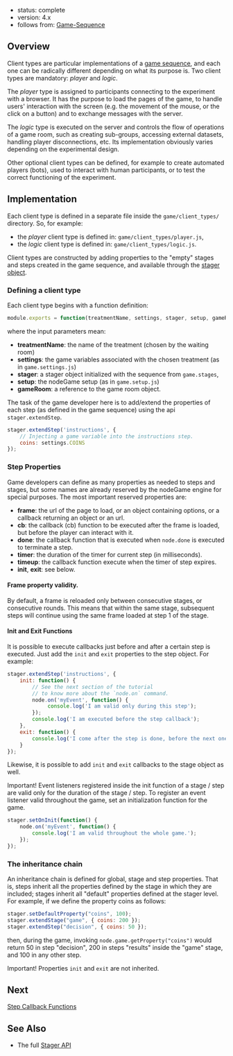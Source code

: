 - status: complete
- version: 4.x
- follows from: [Game-Sequence](Game-Sequence-v4)

## Overview

Client types are particular implementations of a
[game sequence](Game-Sequence), and each one can be radically
different depending on what its purpose is. Two client types are
mandatory: _player_ and _logic_.

The _player_ type is assigned to participants connecting to the
experiment with a browser. It has the purpose to load the pages of the
game, to handle users' interaction with the screen (e.g. the movement
of the mouse, or the click on a button) and to exchange messages with
the server. 

The _logic_ type is executed on the server and controls the flow of
operations of a game room, such as creating sub-groups, accessing
external datasets, handling player disconnections, etc. Its
implementation obviously varies depending on the experimental design.

Other optional client types can be defined, for example to create
automated players (bots), used to interact with human participants, or
to test the correct functioning of the experiment.

## Implementation

Each client type is defined in a separate file inside the
`game/client_types/` directory. So, for example:

- the _player_ client type is defined in: `game/client_types/player.js`,
- the _logic_ client type is defined in: `game/client_types/logic.js`.

Client types are constructed by adding properties to the "empty"
stages and steps created in the game sequence, and available through
the [stager object](Stager-API-v4).

### Defining a client type

Each client type begins with a function definition:

```javascript
module.exports = function(treatmentName, settings, stager, setup, gameRoom) {
```

where the input parameters mean:

* **treatmentName**: the name of the treatment (chosen by the waiting room)
* **settings**: the game variables associated with the chosen
treatment (as in `game.settings.js`)
* **stager**: a stager object initialized with the sequence from
    `game.stages`,
* **setup**: the nodeGame setup (as in `game.setup.js`)
* **gameRoom**: a reference to the game room object.

The task of the game developer here is to add/extend the properties of
each step (as defined in the game sequence) using the api
`stager.extendStep`.

```javascript
stager.extendStep('instructions', {
    // Injecting a game variable into the instructions step.
    coins: settings.COINS
});
```

### Step Properties

Game developers can define as many properties as needed to steps
and stages, but some names are already reserved by the nodeGame engine
for special purposes. The most important reserved properties are:

 * **frame**: the url of the page to load, or an object containing options, or a callback returning an object or an url.
 * **cb**: the callback (cb) function to be executed after the frame
 is loaded, but before the player can interact with it.
 * **done**: the callback function that is executed when `node.done`
 is executed to terminate a step.
 * **timer**: the duration of the timer for current step (in milliseconds).
 * **timeup**: the callback function execute when the timer of step
 expires.
 * **init**, **exit**: see below.

#### Frame property validity.

By default, a frame is reloaded only between consecutive stages, or consecutive
rounds. This means that within the same stage, subsequent steps will continue
using the same frame loaded at step 1 of the stage.

#### Init and Exit Functions

It is possible to execute callbacks just before and after a certain
step is executed. Just add the `init` and `exit` properties to the
step object. For example:

```javascript
stager.extendStep('instructions', {
    init: function() {
        // See the next section of the tutorial
        // to know more about the `node.on` command.
        node.on('myEvent', function() {
             console.log('I am valid only during this step');
        });
        console.log('I am executed before the step callback');
    },
    exit: function() {
        console.log('I come after the step is done, before the next one begins.');
    }
});
```

Likewise, it is possible to add `init` and `exit` callbacks to the
stage object as well.

Important! Event listeners registered inside the init function of a
stage / step are valid only for the duration of the stage / step. To
register an event listener valid throughout the game, set an
initialization function for the game.


```javascript
stager.setOnInit(function() {
    node.on('myEvent', function() {
        console.log('I am valid throughout the whole game.');
    });
});
```

### The inheritance chain

An inheritance chain is defined for global, stage and step
properties. That is, steps inherit all the properties defined by the
stage in which they are included; stages inherit all "default"
properties defined at the stager level. For example, if we define the
property coins as follows:


```javascript
stager.setDefaultProperty("coins", 100);
stager.extendStage("game", { coins: 200 });
stager.extendStep("decision", { coins: 50 });
```

then, during the game, invoking `node.game.getProperty("coins")` would
return 50 in step "decision", 200 in steps "results" inside the "game"
stage, and 100 in any other step.

Important! Properties `init` and `exit` are not inherited.

## Next

[Step Callback Functions](Step-Callback-Functions-v4)

## See Also

- The full [Stager API](Stager-API-v4)

